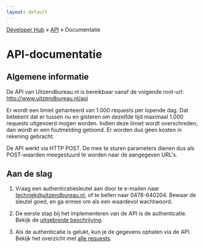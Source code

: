 ```yaml
---
layout: default
---
```


[Developer Hub](/) &raquo; [API](/api) &raquo; Documentatie

# API-documentatie

## Algemene informatie

De API van Uitzendbureau.nl is bereikbaar vanaf de volgende root-url: http://www.uitzendbureau.nl/api

Er wordt een limiet gehanteerd van 1.000 requests per lopende dag. Dat betekent dat er tussen nu en gisteren om dezelfde tijd maximaal 1.000 requests
uitgevoerd mogen worden. Indien deze limiet wordt overschreden, dan wordt er een foutmelding getoond. Er worden dus geen kosten in rekening gebracht.

De API werkt via HTTP POST. De mee te sturen parameters dienen dus als POST-waarden meegestuurd te worden naar de aangegeven URL&#39;s.

## Aan de slag

1. Vraag een authenticatiesleutel aan door te e-mailen naar techniek@uitzendbureau.nl, of te bellen naar 0478-640204. Bewaar de sleutel goed, en ga ermee om
als een waardevol wachtwoord.

2. De eerste stap bij het implementeren van de API is de authenticatie. Bekijk de [uitgebreide beschrijving](/api/auth.html).

3. Als de authenticatie is gelukt, kun je de gegevens ophalen via de API. Bekijk het overzicht met [alle requests](/api/requests).
